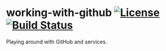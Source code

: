 # working-with-github [![License](https://img.shields.io/badge/License-Apache%202.0-blue.svg)](https://opensource.org/licenses/Apache-2.0) [![Build Status](https://travis-ci.org/working-with-github/working-with-github.svg?branch=master)](https://travis-ci.org/working-with-github/working-with-github)

Playing around with GitHub and services.
